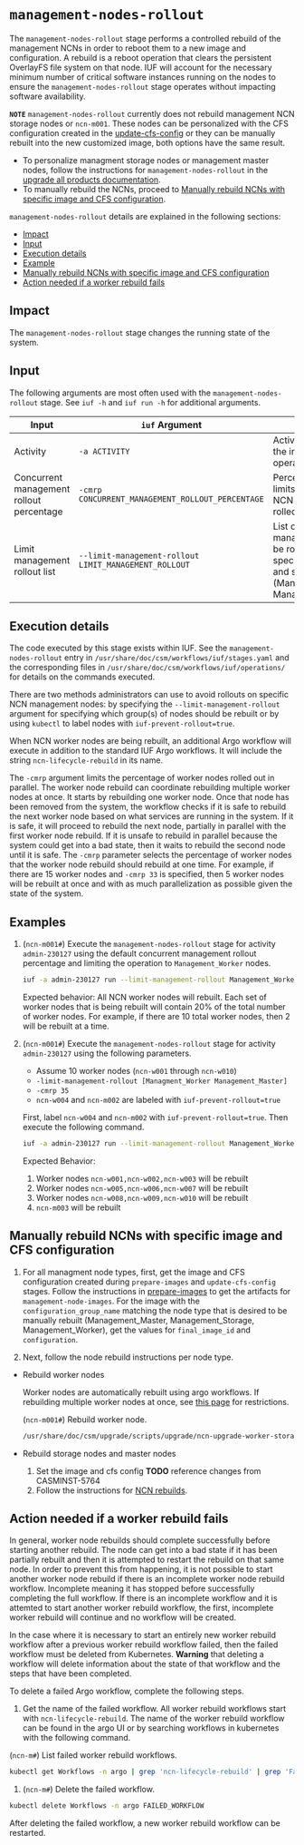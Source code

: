 # `management-nodes-rollout`

The `management-nodes-rollout` stage performs a controlled rebuild of the management NCNs in order to reboot them to a new image and configuration. A rebuild is a reboot operation that clears the persistent OverlayFS file system on
that node. IUF will account for the necessary minimum number of critical software instances running on the nodes to ensure the `management-nodes-rollout` stage operates without impacting software availability.

**`NOTE`** `management-nodes-rollout` currently does not rebuild management NCN storage nodes or `ncn-m001`. These nodes can be personalized with the CFS configuration created in the [update-cfs-config](update_cfs_config.md) or they can be manually rebuilt into the new customized image, both options have the same result. 

- To personalize managment storage nodes or management master nodes, follow the instructions for `management-nodes-rollout` in the [upgrade all products documentation](../workflows/upgrade_all_products.md#652-ncn-master-nodes).
- To manually rebuild the NCNs, proceed to [Manually rebuild NCNs with specific image and CFS configuration](#manually-rebuild-ncns-with-specific-image-and-cfs-configuration).

`management-nodes-rollout` details are explained in the following sections:

- [Impact](#impact)
- [Input](#input)
- [Execution details](#execution-details)
- [Example](#example)
- [Manually rebuild NCNs with specific image and CFS configuration](#manually-rebuild-ncns-with-specific-image-and-cfs-configuration)
- [Action needed if a worker rebuild fails](#action-needed-if-a-worker-rebuild-fails)

## Impact

The `management-nodes-rollout` stage changes the running state of the system.

## Input

The following arguments are most often used with the `management-nodes-rollout` stage. See `iuf -h` and `iuf run -h` for additional arguments.

| Input                                    | `iuf` Argument                                        | Description                                                                            |
| ---------------------------------------- | ----------------------------------------------------- | -------------------------------------------------------------------------------------- |
| Activity                                 | `-a ACTIVITY`                                         | Activity created for the install or upgrade operations                                 |
| Concurrent management rollout percentage | `-cmrp CONCURRENT_MANAGEMENT_ROLLOUT_PERCENTAGE`      | Percentage value that limits the number of NCN worker nodes rolled out in parallel |
| Limit management rollout list            | `--limit-management-rollout LIMIT_MANAGEMENT_ROLLOUT` | List of NCN management nodes to be rolled out, specified by HSM role and subrole (Management_Master, Management_Worker)       |

## Execution details

The code executed by this stage exists within IUF. See the `management-nodes-rollout` entry in `/usr/share/doc/csm/workflows/iuf/stages.yaml` and the corresponding files in `/usr/share/doc/csm/workflows/iuf/operations/`
for details on the commands executed.

There are two methods administrators can use to avoid rollouts on specific NCN management nodes: by specifying the `--limit-management-rollout` argument for specifying which group(s) of nodes should be rebuilt or by using `kubectl` to label nodes with `iuf-prevent-rollout=true`.

When NCN worker nodes are being rebuilt, an additional Argo workflow will execute in addition to the standard IUF Argo workflows. It will include the string `ncn-lifecycle-rebuild` in its name.

The `-cmrp` argument limits the percentage of worker nodes rolled out in parallel. The worker node rebuild can coordinate rebuilding multiple worker nodes at once. It starts by rebuilding one worker node. Once that node has been removed from the system, the workflow checks if it is safe to rebuild the next worker node based on what services are running in the system. If it is safe, it will proceed to rebuild the next node, partially in parallel with the first worker node rebuild. If it is unsafe to rebuild in parallel because the system could get into a bad state, then it waits to rebuild the second node until it is safe. The `-cmrp` parameter selects the percentage of worker nodes that the worker node rebuild should rebuild at one time. For example, if there are 15 worker nodes and `-cmrp 33` is specified, then 5 worker nodes will be rebuilt at once and with as much parallelization as possible given the state of the system.

## Examples

1. (`ncn-m001#`) Execute the `management-nodes-rollout` stage for activity `admin-230127` using the default concurrent management rollout percentage and limiting the operation to `Management_Worker` nodes.

    ```bash
    iuf -a admin-230127 run --limit-management-rollout Management_Worker -r management-nodes-rollout
    ```

    Expected behavior: All NCN worker nodes will rebuilt. Each set of worker nodes that is being rebuilt will contain 20% of the total number of worker nodes. For example, if there are 10 total worker nodes, then 2 will be rebuilt at a time. 

1. (`ncn-m001#`) Execute the `management-nodes-rollout` stage for activity `admin-230127` using the following parameters.

    - Assume 10 worker nodes (`ncn-w001` through `ncn-w010`)
    - `-limit-management-rollout [Managment_Worker Management_Master]` 
    -  `-cmrp 35`
    - `ncn-w004` and `ncn-m002` are labeled with `iuf-prevent-rollout=true` 

    First, label `ncn-w004` and `ncn-m002` with `iuf-prevent-rollout=true`. Then execute the following command.

    ```bash
    iuf -a admin-230127 run --limit-management-rollout Management_Worker Management_Master  --cmrp 33 -r management-nodes-rollout
    ```

    Expected Behavior:

    1. Worker nodes `ncn-w001,ncn-w002,ncn-w003` will be rebuilt
    1. Worker nodes `ncn-w005,ncn-w006,ncn-w007` will be rebuilt
    1. Worker nodes `ncn-w008,ncn-w009,ncn-w010` will be rebuilt
    1. `ncn-m003` will be rebuilt

## Manually rebuild NCNs with specific image and CFS configuration

1. For all managment node types, first, get the image and CFS configuration created during `prepare-images` and `update-cfs-config` stages. Follow the instructions in [prepare-images](prepare_images.md#artifacts-created) to get the artifacts for `management-node-images`. For the image with the `configuration_group_name` matching
the node type that is desired to be manually rebuilt (Management_Master, Management_Storage, Management_Worker), get the values for `final_image_id` and `configuration`.

1. Next, follow the node rebuild instructions per node type.
- Rebuild worker nodes

    Worker nodes are automatically rebuilt using argo workflows. If rebuilding multiple worker nodes at once, see [this page](../../node_management/Rebuild_NCNs/Rebuild_NCNs.md#restrictions) for restrictions.

    (`ncn-m001#`) Rebuild worker node.

    ```bash
    /usr/share/doc/csm/upgrade/scripts/upgrade/ncn-upgrade-worker-storage-nodes.sh ncn-w001 --image-id <final_image_id> --desired-cfs-conf <configuration>
    ```

- Rebuild storage nodes and master nodes

    1. Set the image and cfs config **TODO** reference changes from CASMINST-5764
    1. Follow the instructions for [NCN rebuilds](../../node_management/Rebuild_NCNs/Rebuild_NCNs.md).

## Action needed if a worker rebuild fails

In general, worker node rebuilds should complete successfully before starting another rebuild. The node can get into a bad state if it has been partially rebuilt and then it is attempted to restart the rebuild on that same node. In order to prevent this from happening, it is not possible to start another worker node rebuild if there is an incomplete worker node rebuild workflow. Incomplete meaning it has stopped before successfully completing the full workflow. If there is an incomplete workflow and it is attemted to start another worker rebuild workflow, the first, incomplete worker rebuild will continue and no workflow will be created.

In the case where it is necessary to start an entirely new worker rebuild workflow after a previous worker rebuild workflow failed, then the failed workflow must be deleted from Kubernetes. **Warning** that deleting a workflow will delete information about the state of that workflow and the steps that have been completed.

To delete a failed Argo workflow, complete the following steps.

1. Get the name of the failed workflow. All worker rebuild workflows start with `ncn-lifecycle-rebuild`. The name of the worker rebuild workflow can be found in the argo UI or by searching workflows in kubernetes with the following command.

(`ncn-m#`) List failed worker rebuild workflows.
```bash
kubectl get Workflows -n argo | grep 'ncn-lifecycle-rebuild' | grep 'Fail'
```

1. (`ncn-m#`) Delete the failed workflow.
```bash
kubectl delete Workflows -n argo FAILED_WORKFLOW
```

After deleting the failed workflow, a new worker rebuild workflow can be restarted. 